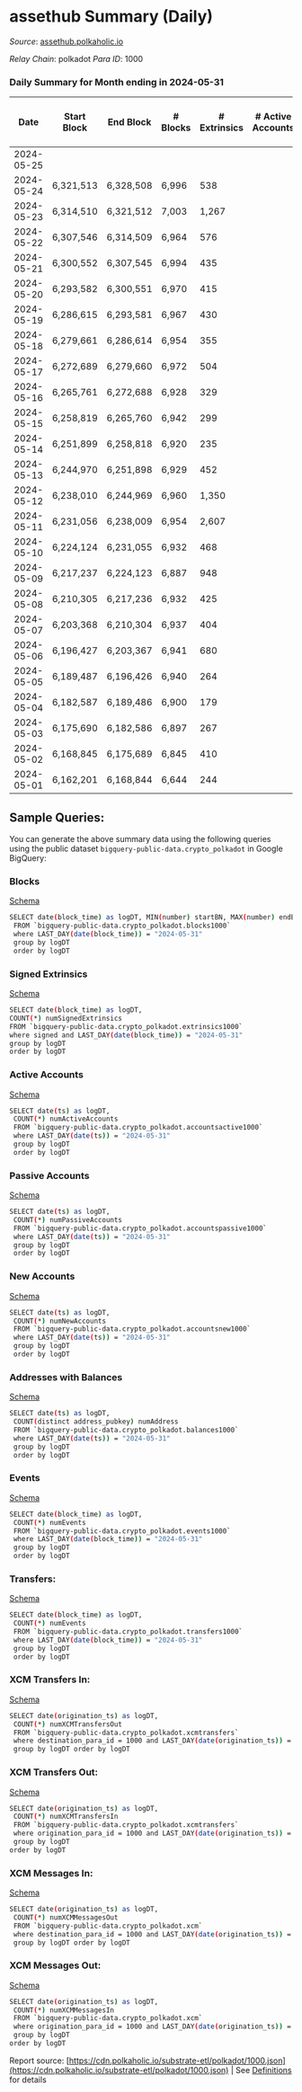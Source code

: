 # assethub Summary (Daily)

_Source_: [assethub.polkaholic.io](https://assethub.polkaholic.io)

*Relay Chain*: polkadot
*Para ID*: 1000



### Daily Summary for Month ending in 2024-05-31


| Date    | Start Block | End Block | # Blocks | # Extrinsics | # Active Accounts | # Passive Accounts | # New Accounts | # Addresses | # Events  | # Transfers ($USD) | # XCM Transfers In ($USD) | # XCM Transfers Out ($USD) | # XCM In | # XCM Out | Issues |
|---------|-------------|-----------|----------|--------------|-------------------|--------------------|----------------|-------------|-----------|--------------------|---------------------------|----------------------------|----------|-----------|--------|
| 2024-05-25 |  |  |  |  |  |  |  |  |  |   |   |   |  |  |  |
| 2024-05-24 | 6,321,513 | 6,328,508 | 6,996 | 538 |  |  |  | 1,318,412 | 24,468 | 5,176  |   |   |  |  |  |
| 2024-05-23 | 6,314,510 | 6,321,512 | 7,003 | 1,267 |  |  |  | 1,318,383 | 32,492 | 5,243 (-) |   |   |  |  |  |
| 2024-05-22 | 6,307,546 | 6,314,509 | 6,964 | 576 |  |  |  | 1,318,362 | 24,936 | 5,299 (-) |   |   |  |  |  |
| 2024-05-21 | 6,300,552 | 6,307,545 | 6,994 | 435 |  |  |  | 1,318,332 | 23,649 | 5,352 ($0.08) |   |   |  |  |  |
| 2024-05-20 | 6,293,582 | 6,300,551 | 6,970 | 415 |  |  |  | 1,318,295 | 22,742 | 4,498 (-) |   |   |  |  |  |
| 2024-05-19 | 6,286,615 | 6,293,581 | 6,967 | 430 |  |  |  | 1,318,278 | 23,316 | 4,583 ($0.04) |   |   |  |  |  |
| 2024-05-18 | 6,279,661 | 6,286,614 | 6,954 | 355 |  |  |  | 1,318,259 | 22,056 | 4,465  |   |   |  |  |  |
| 2024-05-17 | 6,272,689 | 6,279,660 | 6,972 | 504 |  |  |  | 1,318,246 | 30,030 | 6,551  |   |   |  |  |  |
| 2024-05-16 | 6,265,761 | 6,272,688 | 6,928 | 329 |  |  |  | 1,318,213 | 21,242 | 4,369  |   |   |  |  |  |
| 2024-05-15 | 6,258,819 | 6,265,760 | 6,942 | 299 |  |  |  | 1,318,190 | 21,191 | 4,447  |   |   |  |  |  |
| 2024-05-14 | 6,251,899 | 6,258,818 | 6,920 | 235 |  |  |  | 1,318,171 | 20,583 | 4,013  |   |   |  |  |  |
| 2024-05-13 | 6,244,970 | 6,251,898 | 6,929 | 452 |  |  |  | 1,318,142 | 23,199 | 5,430  |   |   |  |  |  |
| 2024-05-12 | 6,238,010 | 6,244,969 | 6,960 | 1,350 |  |  |  | 1,318,102 | 25,977 | 5,297  |   |   |  |  |  |
| 2024-05-11 | 6,231,056 | 6,238,009 | 6,954 | 2,607 |  |  |  | 1,318,046 | 35,152 | 6,543 ($0.00903) |   |   |  |  |  |
| 2024-05-10 | 6,224,124 | 6,231,055 | 6,932 | 468 |  |  |  | 1,317,880 | 23,732 | 5,997  |   |   |  |  |  |
| 2024-05-09 | 6,217,237 | 6,224,123 | 6,887 | 948 |  |  |  | 1,317,799 | 27,816 | 6,721 ($0.00554) |   |   |  |  |  |
| 2024-05-08 | 6,210,305 | 6,217,236 | 6,932 | 425 |  |  |  | 1,317,538 | 23,914 | 5,717 (-) |   |   |  |  |  |
| 2024-05-07 | 6,203,368 | 6,210,304 | 6,937 | 404 |  |  |  | 1,317,447 | 23,191 | 5,162 (-) |   |   |  |  |  |
| 2024-05-06 | 6,196,427 | 6,203,367 | 6,941 | 680 |  |  |  | 1,317,425 | 24,954 | 4,498  |   |   |  |  |  |
| 2024-05-05 | 6,189,487 | 6,196,426 | 6,940 | 264 |  |  |  | 1,317,406 | 20,273 | 3,944  |   |   |  |  |  |
| 2024-05-04 | 6,182,587 | 6,189,486 | 6,900 | 179 |  |  |  | 1,317,389 | 19,187 | 3,440 (-) |   |   |  |  |  |
| 2024-05-03 | 6,175,690 | 6,182,586 | 6,897 | 267 |  |  |  | 1,317,383 | 21,187 | 4,591  |   |   |  |  |  |
| 2024-05-02 | 6,168,845 | 6,175,689 | 6,845 | 410 |  |  |  | 1,317,374 | 22,674 | 5,085  |   |   |  |  |  |
| 2024-05-01 | 6,162,201 | 6,168,844 | 6,644 | 244 |  |  |  | 1,317,353 | 20,381 | 4,440 ($2.23) |   |   |  |  |  |

## Sample Queries:
You can generate the above summary data using the following queries using the public dataset `bigquery-public-data.crypto_polkadot` in Google BigQuery:


### Blocks 

[Schema](https://github.com/colorfulnotion/substrate-etl/blob/main/schema/blocks.json)

```bash
SELECT date(block_time) as logDT, MIN(number) startBN, MAX(number) endBN, COUNT(*) numBlocks 
 FROM `bigquery-public-data.crypto_polkadot.blocks1000`  
 where LAST_DAY(date(block_time)) = "2024-05-31" 
 group by logDT 
 order by logDT
```

### Signed Extrinsics 

[Schema](https://github.com/colorfulnotion/substrate-etl/blob/main/schema/extrinsics.json)

```bash
SELECT date(block_time) as logDT, 
COUNT(*) numSignedExtrinsics 
FROM `bigquery-public-data.crypto_polkadot.extrinsics1000`  
where signed and LAST_DAY(date(block_time)) = "2024-05-31" 
group by logDT 
order by logDT
```

### Active Accounts 

[Schema](https://github.com/colorfulnotion/substrate-etl/blob/main/schema/accountsactive.json)

```bash
SELECT date(ts) as logDT, 
 COUNT(*) numActiveAccounts 
 FROM `bigquery-public-data.crypto_polkadot.accountsactive1000` 
 where LAST_DAY(date(ts)) = "2024-05-31" 
 group by logDT 
 order by logDT
```

### Passive Accounts 

[Schema](https://github.com/colorfulnotion/substrate-etl/blob/main/schema/accountspassive.json)

```bash
SELECT date(ts) as logDT, 
 COUNT(*) numPassiveAccounts 
 FROM `bigquery-public-data.crypto_polkadot.accountspassive1000` 
 where LAST_DAY(date(ts)) = "2024-05-31" 
 group by logDT 
 order by logDT
```

### New Accounts 

[Schema](https://github.com/colorfulnotion/substrate-etl/blob/main/schema/accountsnew.json)

```bash
SELECT date(ts) as logDT, 
 COUNT(*) numNewAccounts 
 FROM `bigquery-public-data.crypto_polkadot.accountsnew1000` 
 where LAST_DAY(date(ts)) = "2024-05-31" 
 group by logDT
 order by logDT
```

### Addresses with Balances 

[Schema](https://github.com/colorfulnotion/substrate-etl/blob/main/schema/balances.json)

```bash
SELECT date(ts) as logDT,
 COUNT(distinct address_pubkey) numAddress 
 FROM `bigquery-public-data.crypto_polkadot.balances1000` 
 where LAST_DAY(date(ts)) = "2024-05-31" 
 group by logDT 
 order by logDT
```

### Events 

[Schema](https://github.com/colorfulnotion/substrate-etl/blob/main/schema/events.json)

```bash
SELECT date(block_time) as logDT, 
 COUNT(*) numEvents 
 FROM `bigquery-public-data.crypto_polkadot.events1000` 
 where LAST_DAY(date(block_time)) = "2024-05-31" 
 group by logDT 
 order by logDT
```

### Transfers:

[Schema](https://github.com/colorfulnotion/substrate-etl/blob/main/schema/transfers.json)

```bash
SELECT date(block_time) as logDT, 
 COUNT(*) numEvents 
 FROM `bigquery-public-data.crypto_polkadot.transfers1000` 
 where LAST_DAY(date(block_time)) = "2024-05-31" 
 group by logDT 
 order by logDT
```

### XCM Transfers In: 

[Schema](https://github.com/colorfulnotion/substrate-etl/blob/main/schema/xcmtransfers.json)

```bash
SELECT date(origination_ts) as logDT, 
 COUNT(*) numXCMTransfersOut 
 FROM `bigquery-public-data.crypto_polkadot.xcmtransfers` 
 where destination_para_id = 1000 and LAST_DAY(date(origination_ts)) = "2024-05-31" 
 group by logDT order by logDT
```

### XCM Transfers Out: 

[Schema](https://github.com/colorfulnotion/substrate-etl/blob/main/schema/xcmtransfers.json)

```bash
SELECT date(origination_ts) as logDT, 
 COUNT(*) numXCMTransfersIn 
 FROM `bigquery-public-data.crypto_polkadot.xcmtransfers` 
 where origination_para_id = 1000 and LAST_DAY(date(origination_ts)) = "2024-05-31" 
 group by logDT 
order by logDT
```

### XCM Messages In: 

[Schema](https://github.com/colorfulnotion/substrate-etl/blob/main/schema/xcm.json)

```bash
SELECT date(origination_ts) as logDT, 
 COUNT(*) numXCMMessagesOut 
 FROM `bigquery-public-data.crypto_polkadot.xcm` 
 where destination_para_id = 1000 and LAST_DAY(date(origination_ts)) = "2024-05-31" 
 group by logDT order by logDT
```

### XCM Messages Out: 

[Schema](https://github.com/colorfulnotion/substrate-etl/blob/main/schema/xcm.json)

```bash
SELECT date(origination_ts) as logDT, 
 COUNT(*) numXCMMessagesIn 
 FROM `bigquery-public-data.crypto_polkadot.xcm` 
 where origination_para_id = 1000 and LAST_DAY(date(origination_ts)) = "2024-05-31" 
 group by logDT 
order by logDT
```


Report source: [https://cdn.polkaholic.io/substrate-etl/polkadot/1000.json](https://cdn.polkaholic.io/substrate-etl/polkadot/1000.json) | See [Definitions](/DEFINITIONS.md) for details
